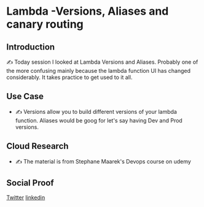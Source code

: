<!-- This template removes the micro tutorial for a quicker post and removes images for a full template check out the 000-DAY-ARTICLE-LONG-TEMPLATE.MD-->



# Lambda -Versions, Aliases and canary routing

## Introduction

✍️ Today session I looked at Lambda Versions and Aliases. Probably one of the more confusing mainly because the lambda function UI has changed considerably. It takes practice to get used to it all.

## Use Case

- ✍️ Versions allow you to build different versions of your lambda function. Aliases would be goog for let's say having Dev and Prod versions. 

## Cloud Research

- ✍️ The material is from Stephane Maarek's Devops course on udemy

## Social Proof


[Twitter](https://twitter.com/DemianJennings/status/1633301499315990530)
[linkedin](https://www.linkedin.com/posts/demian-jennings_100daysofcloud-aws-awscloud-activity-7039067510171701249-Wb1I?utm_source=share&utm_medium=member_desktop)
